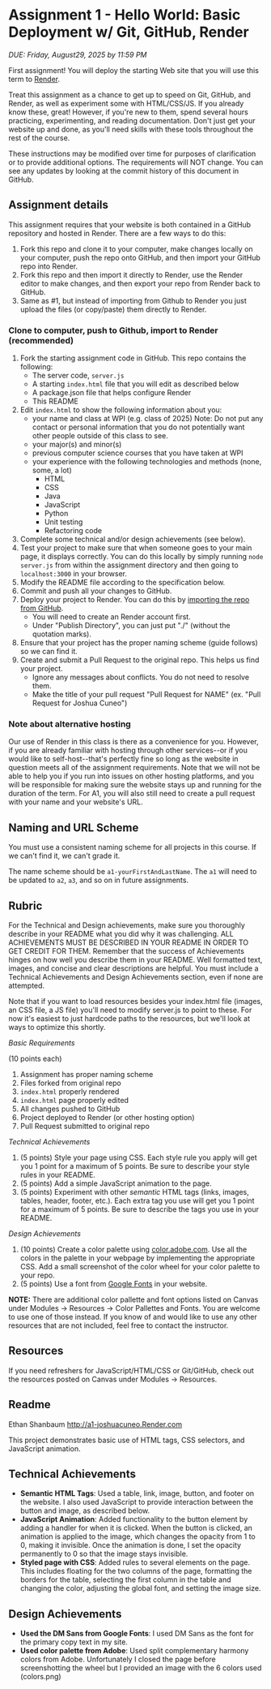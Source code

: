 Assignment 1 - Hello World: Basic Deployment w/ Git, GitHub, Render
===

*DUE: Friday, August29, 2025 by 11:59 PM*

First assignment! You will deploy the starting Web site that you will use this term to [Render](https://www.render.com/). 

Treat this assignment as a chance to get up to speed on Git, GitHub, and Render, as well as experiment some with HTML/CSS/JS. If you already know these, great! 
However, if you're new to them, spend several hours practicing, experimenting, and reading documentation. Don't just get your website up and done, as
you'll need skills with these tools throughout the rest of the course.

These instructions may be modified over time for purposes of clarification or to provide additional options. The requirements will NOT change. You can see any updates by looking at the commit history of this document in GitHub.

Assignment details
---

This assignment requires that your website is both contained in a GitHub repository and hosted in Render. There are a few ways to do this:

1. Fork this repo and clone it to your computer, make changes locally on your computer, push the repo onto GitHub, and then import your GitHub repo into Render.
2. Fork this repo and then import it directly to Render, use the Render editor to make changes, and then export your repo from Render back to GitHub.
3. Same as #1, but instead of importing from Github to Render you just upload the files (or copy/paste) them directly to Render.

### Clone to computer, push to Github, import to Render (recommended)

1. Fork the starting assignment code in GitHub. This repo contains the following:
    * The server code, `server.js`
    * A starting `index.html` file that you will edit as described below
    * A package.json file that helps configure Render
    * This README
2. Edit `index.html` to show the following information about you:
    * your name and class at WPI (e.g. class of 2025) Note: Do not put any contact or personal information that you do not potentially want other people outside of this class to see.
    * your major(s) and minor(s)
    * previous computer science courses that you have taken at WPI
    * your experience with the following technologies and methods (none, some, a lot)
        * HTML
        * CSS
        * Java
        * JavaScript
        * Python
        * Unit testing
		* Refactoring code
3. Complete some technical and/or design achievements (see below).
4. Test your project to make sure that when someone goes to your main page, it displays correctly. You can do this locally by simply running `node server.js` from within the assignment directory and then going to `localhost:3000` in your browser.
5. Modify the README file according to the specification below.
6. Commit and push all your changes to GitHub. 
7. Deploy your project to Render. You can do this by [importing the repo from GitHub](https://render.com/docs/github).
    * You will need to create an Render account first.
    * Under "Publish Directory", you can just put "./" (without the quotation marks).
8. Ensure that your project has the proper naming scheme (guide follows) so we can find it.
9. Create and submit a Pull Request to the original repo. This helps us find your project.
	* Ignore any messages about conflicts. You do not need to resolve them.
	* Make the title of your pull request "Pull Request for NAME" (ex. "Pull Request for Joshua Cuneo")

### Note about alternative hosting
Our use of Render in this class is there as a convenience for you. However, if you are already familiar with hosting through other services--or if you would like to self-host--that's perfectly fine so long as the website in question meets all of the assignment requirements. Note that we will not be able to help you if you run into issues on other hosting platforms, and you will be responsible for making sure the website stays up and running for the duration of the term. For A1, you will also still need to create a pull request with your name and your website's URL.

Naming and URL Scheme
---

You must use a consistent naming scheme for all projects in this course.
If we can't find it, we can't grade it.

The name scheme should be `a1-yourFirstAndLastName`.
The `a1` will need to be updated to `a2`, `a3`, and so on in future assignments.

Rubric
---
For the Technical and Design achievements, make sure you thoroughly describe in your README what you did why it was challenging. ALL ACHIEVEMENTS MUST BE DESCRIBED IN YOUR README IN ORDER TO GET CREDIT FOR THEM. Remember that the success of Achievements hinges on how well you describe them in your README. Well formatted text, images, and concise and clear descriptions are helpful. You must include a Technical Achievements and Design Achievements section, even if none are attempted.

Note that if you want to load resources besides your index.html file (images, an CSS file, a JS file) you'll need to modify server.js to point to these. For now it's easiest to just hardcode paths to the resources, but we'll look at ways to optimize this shortly.

*Basic Requirements*

(10 points each)

1. Assignment has proper naming scheme
2. Files forked from original repo
3. `index.html` properly rendered
4. `index.html` page properly edited
5. All changes pushed to GitHub
6. Project deployed to Render (or other hosting option)
7. Pull Request submitted to original repo

*Technical Achievements*
1. (5 points) Style your page using CSS. Each style rule you apply will get you 1 point for a maximum of 5 points. Be sure to describe your style rules in your README.
2. (5 points) Add a simple JavaScript animation to the page.
3. (5 points) Experiment with other *semantic* HTML tags (links, images, tables, header, footer, etc.). Each extra tag you use will get you 1 point for a maximum of 5 points. Be sure to describe the tags you use in your README.

*Design Achievements*
1. (10 points) Create a color palette using [color.adobe.com](https://color.adobe.com). Use all the colors in the palette in your webpage by implementing the appropriate CSS. Add a small screenshot of the color wheel for your color palette to your repo.
2. (5 points) Use a font from [Google Fonts](https://fonts.google.com) in your website.

**NOTE:** There are additional color pallette and font options listed on Canvas under Modules -> Resources -> Color Pallettes and Fonts. You are welcome to use one of those instead. If you know of and would like to use any other resources that are not included, feel free to contact the instructor.

Resources
---

If you need refreshers for JavaScript/HTML/CSS or Git/GitHub, check out the resources posted on Canvas under Modules -> Resources.


Readme
---

Ethan Shanbaum
http://a1-joshuacuneo.Render.com

This project demonstrates basic use of HTML tags, CSS selectors, and JavaScript animation.

## Technical Achievements
- **Semantic HTML Tags**: Used a table, link, image, button, and footer on the website. I also used JavaScript to provide interaction between the button and image, as described below.
- **JavaScript Animation**: Added functionality to the button element by adding a handler for when it is clicked. When the button is clicked, an animation is applied to the image, which changes the opacity from 1 to 0, making it invisible. Once the animation is done, I set the opacity permanently to 0 so that the image stays invisible.
- **Styled page with CSS**: Added rules to several elements on the page. This includes floating for the two columns of the page, formatting the borders for the table, selecting the first column in the table and changing the color, adjusting the global font, and setting the image size.

## Design Achievements
- **Used the DM Sans from Google Fonts**: I used DM Sans as the font for the primary copy text in my site.
- **Used color palette from Adobe**: Used split complementary harmony colors from Adobe. Unfortunately I closed the page before screenshotting the wheel but I provided an image with the 6 colors used (colors.png)
